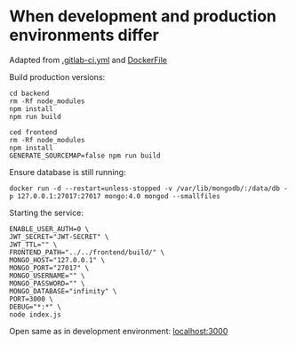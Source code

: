 When development and production environments differ
===================================================

Adapted from [.gitlab-ci.yml](../.gitlab-ci.yml) and [DockerFile](../backend/Dockerfile)

Build production versions:
```shell
cd backend
rm -Rf node_modules
npm install
npm run build
```

```shell
ced frontend
rm -Rf node_modules
npm install
GENERATE_SOURCEMAP=false npm run build
```

Ensure database is still running:
```shell
docker run -d --restart=unless-stopped -v /var/lib/mongodb/:/data/db -p 127.0.0.1:27017:27017 mongo:4.0 mongod --smallfiles
```

Starting the service:
```shell
ENABLE_USER_AUTH=0 \
JWT_SECRET="JWT-SECRET" \
JWT_TTL="" \
FRONTEND_PATH="../../frontend/build/" \
MONGO_HOST="127.0.0.1" \
MONGO_PORT="27017" \
MONGO_USERNAME="" \
MONGO_PASSWORD="" \
MONGO_DATABASE="infinity" \
PORT=3000 \
DEBUG="*:*" \
node index.js
```

Open same as in development environment: [localhost:3000](http://localhost:3000)
